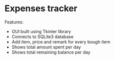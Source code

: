 # Expenses tracker

Features:
- GUI built using Tkinter library
- Connects to SQLite3 database
- Add item, price and remark for every bough item
- Shows total amount spent per day
- Shows total remaining balance per day
